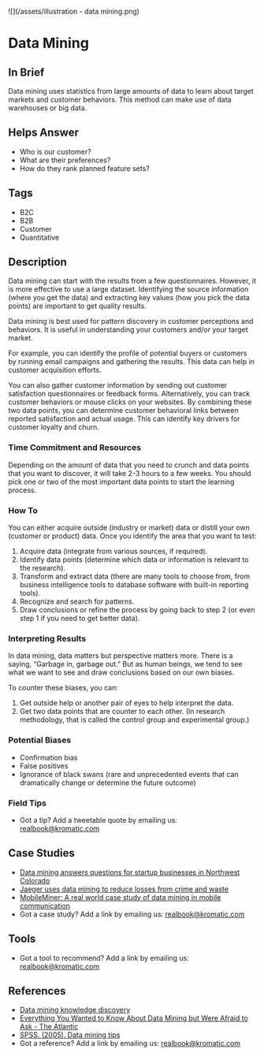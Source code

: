 ![](/assets/illustration - data mining.png)

# Data Mining

## In Brief

Data mining uses statistics from large amounts of data to learn about target markets and customer behaviors. This method can make use of data warehouses or big data.

## Helps Answer

* Who is our customer?
* What are their preferences?
* How do they rank planned feature sets?

## Tags

* B2C
* B2B
* Customer
* Quantitative

## Description

Data mining can start with the results from a few questionnaires. However, it is more effective to use a large dataset. Identifying the source information \(where you get the data\) and extracting key values \(how you pick the data points\) are important to get quality results.

Data mining is best used for pattern discovery in customer perceptions and behaviors. It is useful in understanding your customers and/or your target market.

For example, you can identify the profile of potential buyers or customers by running email campaigns and gathering the results. This data can help in customer acquisition efforts.

You can also gather customer information by sending out customer satisfaction questionnaires or feedback forms. Alternatively, you can track customer behaviors or mouse clicks on your websites. By combining these two data points, you can determine customer behavioral links between reported satisfaction and actual usage. This can identify key drivers for customer loyalty and churn.

### Time Commitment and Resources

Depending on the amount of data that you need to crunch and data points that you want to discover, it will take 2-3 hours to a few weeks. You should pick one or two of the most important data points to start the learning process.

### How To

You can either acquire outside \(industry or market\) data or distill your own \(customer or product\) data. Once you identify the area that you want to test:

1. Acquire data \(integrate from various sources, if required\).
2. Identify data points \(determine which data or information is relevant to the research\).
3. Transform and extract data \(there are many tools to choose from, from business intelligence tools to database software with built-in reporting tools\).
4. Recognize and search for patterns.
5. Draw conclusions or refine the process by going back to step 2 \(or even step 1 if you need to get better data\).

### Interpreting Results

In data mining, data matters but perspective matters more. There is a saying, “Garbage in, garbage out.” But as human beings, we tend to see what we want to see and draw conclusions based on our own biases.

To counter these biases, you can:  
1. Get outside help or another pair of eyes to help interpret the data.  
2. Get two data points that are counter to each other. \(In research methodology, that is called the control group and experimental group.\)

### Potential Biases

* Confirmation bias
* False positives
* Ignorance of black swans \(rare and unprecedented events that can dramatically change or determine the future outcome\)

### Field Tips

* Got a tip? Add a tweetable quote by emailing us: [realbook@kromatic.com](mailto:realbook@kromatic.com)

## Case Studies

* [Data mining answers questions for startup businesses in Northwest Colorado](http://www.steamboattoday.com/news/2013/may/11/data-mining-answers-questions-start-businesses-nor/) 
* [Jaeger uses data mining to reduce losses from crime and waste](http://www.computerweekly.com/feature/Case-study-Jaeger-uses-data-mining-to-reduce-losses-from-crime-and-waste)
* [MobileMiner: A real world case study of data mining in mobile communication ](http://www.cs.cornell.edu/~bishan/papers/sigmod09-bishanyang.pdf)
* Got a case study? Add a link by emailing us: [realbook@kromatic.com](mailto:realbook@kromatic.com)

## Tools

* Got a tool to recommend? Add a link by emailing us: [realbook@kromatic.com](mailto:realbook@kromatic.com)

## References

* [Data mining knowledge discovery](http://www.tutorialspoint.com/data_mining/dm_knowledge_discovery.htm)
* [Everything You Wanted to Know About Data Mining but Were Afraid to Ask - The Atlantic](https://www.theatlantic.com/technology/archive/2012/04/everything-you-wanted-to-know-about-data-mining-but-were-afraid-to-ask/255388/)
* [SPSS. \(2005\). Data mining tips](http://www.spss.ch/upload/1124797262_DMtipsBooklet)
* Got a reference? Add a link by emailing us: [realbook@kromatic.com](realbook@kromatic.com)



